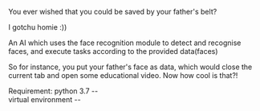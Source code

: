 You ever wished that you could be saved by your father's belt?

I gotchu homie :))

An AI which uses the face recognition module to detect and recognise faces, and execute tasks according to the provided data(faces)

So for instance, you put your father's face as data, which would close the current tab and open some educational video. Now how cool is that?!




Requirement:
python 3.7 -- <br>
virtual environment --
